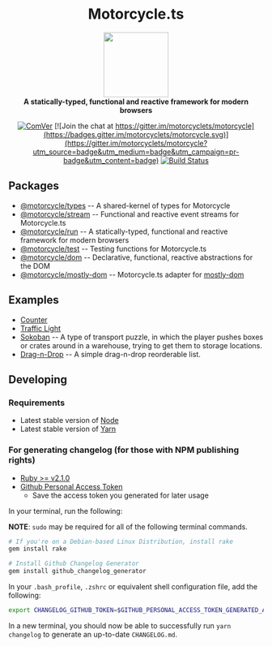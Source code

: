 <h1 align='center'>Motorcycle.ts</h1>

<div align='center'>
  <img src='https://github.com/motorcyclets/motorcycle/raw/master/.assets/logo.png' width='128' />
</div>

<div align='center'>
  <strong>A statically-typed, functional and reactive framework for modern browsers</strong>
</div>

<div align='center'>

[![ComVer](https://img.shields.io/badge/ComVer-compliant-brightgreen.svg)](https://github.com/staltz/comver)
[![Join the chat at https://gitter.im/motorcyclets/motorcycle](https://badges.gitter.im/motorcyclets/motorcycle.svg)](https://gitter.im/motorcyclets/motorcycle?utm_source=badge&utm_medium=badge&utm_campaign=pr-badge&utm_content=badge)
[![Build Status](https://travis-ci.org/motorcyclets/motorcycle.svg?branch=master)](https://travis-ci.org/motorcyclets/motorcycle)

</div>

## Packages

- [@motorcycle/types](./packages/types) -- A shared-kernel of types for Motorcycle
- [@motorcycle/stream](./packages/stream) -- Functional and reactive event streams for Motorcycle.ts
- [@motorcycle/run](./packages/run) -- A statically-typed, functional and reactive framework for modern browsers
- [@motorcycle/test](./packages/test) -- Testing functions for Motorcycle.ts
- [@motorcycle/dom](./packages/dom) -- Declarative, functional, reactive abstractions for the DOM
- [@motorcycle/mostly-dom](./packages/mostly-dom) -- Motorcycle.ts adapter for [mostly-dom](https://github.com/TylorS167/mostly-dom)

## Examples

- [Counter](./examples/counter)
- [Traffic Light](./examples/traffic-light)
- [Sokoban](./examples/sokoban) -- A type of transport puzzle, in which the player pushes boxes or crates around in a warehouse, trying to get them to storage locations.
- [Drag-n-Drop](./examples/drag-n-drop) -- A simple drag-n-drop reorderable list.

## Developing

### Requirements

* Latest stable version of [Node](https://github.com/creationix/nvm)
* Latest stable version of [Yarn](https://yarnpkg.com)

### For generating changelog (for those with NPM publishing rights)

* [Ruby >= v2.1.0](https://www.ruby-lang.org/en/downloads/)
* [Github Personal Access Token](https://github.com/settings/tokens)
  - Save the access token you generated for later usage

In your terminal, run the following:

**NOTE**: `sudo` may be required for all of the following terminal commands.

```sh
# If you're on a Debian-based Linux Distribution, install rake
gem install rake

# Install Github Changelog Generator
gem install github_changelog_generator
```

In your `.bash_profile`, `.zshrc` or equivalent shell configuration file, add the 
following:

```sh
export CHANGELOG_GITHUB_TOKEN=$GITHUB_PERSONAL_ACCESS_TOKEN_GENERATED_ABOVE
```

In a new terminal, you should now be able to successfully run `yarn changelog`
to generate an up-to-date `CHANGELOG.md`.
